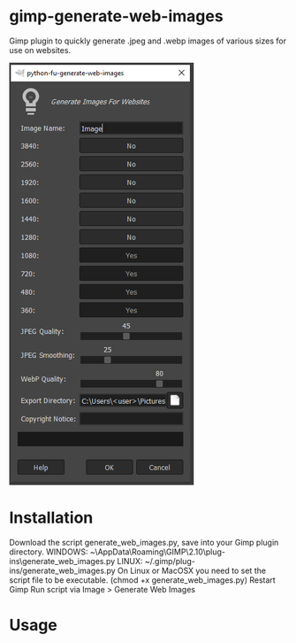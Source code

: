 # gimp-generate-web-images
Gimp plugin to quickly generate .jpeg and .webp images of various sizes for use on websites.

![Screenshot](https://github.com/GimleLarpes/gimp-generate-web-images/blob/main/screenshot.png?raw=true)

# Installation
Download the script generate_web_images.py, save into your Gimp plugin directory. 
WINDOWS: ~\AppData\Roaming\GIMP\2.10\plug-ins\generate_web_images.py
LINUX: ~/.gimp/plug-ins/generate_web_images.py
On Linux or MacOSX you need to set the script file to be executable. (chmod +x generate_web_images.py)
Restart Gimp
Run script via Image > Generate Web Images

# Usage
